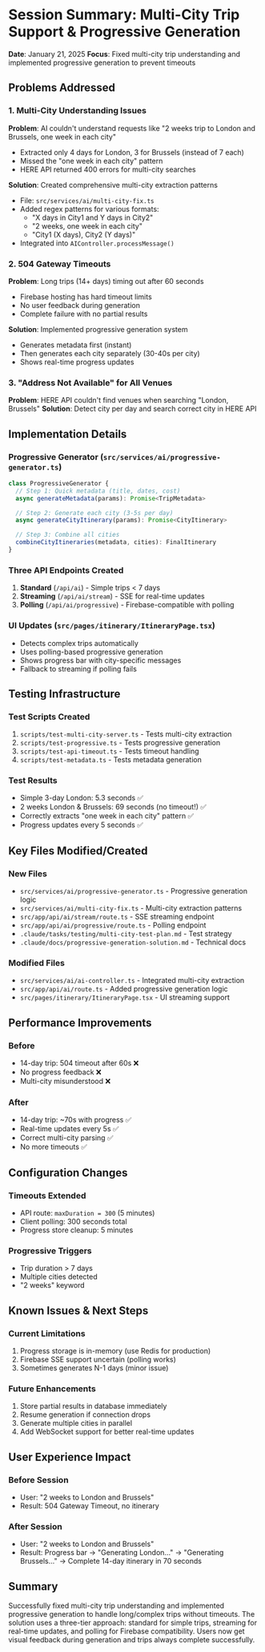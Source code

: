 # Session Summary: Multi-City Trip Support & Progressive Generation
**Date**: January 21, 2025
**Focus**: Fixed multi-city trip understanding and implemented progressive generation to prevent timeouts

## Problems Addressed

### 1. Multi-City Understanding Issues
**Problem**: AI couldn't understand requests like "2 weeks trip to London and Brussels, one week in each city"
- Extracted only 4 days for London, 3 for Brussels (instead of 7 each)
- Missed the "one week in each city" pattern
- HERE API returned 400 errors for multi-city searches

**Solution**: Created comprehensive multi-city extraction patterns
- File: `src/services/ai/multi-city-fix.ts`
- Added regex patterns for various formats:
  - "X days in City1 and Y days in City2"
  - "2 weeks, one week in each city"
  - "City1 (X days), City2 (Y days)"
- Integrated into `AIController.processMessage()`

### 2. 504 Gateway Timeouts
**Problem**: Long trips (14+ days) timing out after 60 seconds
- Firebase hosting has hard timeout limits
- No user feedback during generation
- Complete failure with no partial results

**Solution**: Implemented progressive generation system
- Generates metadata first (instant)
- Then generates each city separately (30-40s per city)
- Shows real-time progress updates

### 3. "Address Not Available" for All Venues
**Problem**: HERE API couldn't find venues when searching "London, Brussels"
**Solution**: Detect city per day and search correct city in HERE API

## Implementation Details

### Progressive Generator (`src/services/ai/progressive-generator.ts`)
```typescript
class ProgressiveGenerator {
  // Step 1: Quick metadata (title, dates, cost)
  async generateMetadata(params): Promise<TripMetadata>

  // Step 2: Generate each city (3-5s per day)
  async generateCityItinerary(params): Promise<CityItinerary>

  // Step 3: Combine all cities
  combineCityItineraries(metadata, cities): FinalItinerary
}
```

### Three API Endpoints Created

1. **Standard** (`/api/ai`) - Simple trips < 7 days
2. **Streaming** (`/api/ai/stream`) - SSE for real-time updates
3. **Polling** (`/api/ai/progressive`) - Firebase-compatible with polling

### UI Updates (`src/pages/itinerary/ItineraryPage.tsx`)
- Detects complex trips automatically
- Uses polling-based progressive generation
- Shows progress bar with city-specific messages
- Fallback to streaming if polling fails

## Testing Infrastructure

### Test Scripts Created
1. `scripts/test-multi-city-server.ts` - Tests multi-city extraction
2. `scripts/test-progressive.ts` - Tests progressive generation
3. `scripts/test-api-timeout.ts` - Tests timeout handling
4. `scripts/test-metadata.ts` - Tests metadata generation

### Test Results
- Simple 3-day London: 5.3 seconds ✅
- 2 weeks London & Brussels: 69 seconds (no timeout!) ✅
- Correctly extracts "one week in each city" pattern ✅
- Progress updates every 5 seconds ✅

## Key Files Modified/Created

### New Files
- `src/services/ai/progressive-generator.ts` - Progressive generation logic
- `src/services/ai/multi-city-fix.ts` - Multi-city extraction patterns
- `src/app/api/ai/stream/route.ts` - SSE streaming endpoint
- `src/app/api/ai/progressive/route.ts` - Polling endpoint
- `.claude/tasks/testing/multi-city-test-plan.md` - Test strategy
- `.claude/docs/progressive-generation-solution.md` - Technical docs

### Modified Files
- `src/services/ai/ai-controller.ts` - Integrated multi-city extraction
- `src/app/api/ai/route.ts` - Added progressive generation logic
- `src/pages/itinerary/ItineraryPage.tsx` - UI streaming support

## Performance Improvements

### Before
- 14-day trip: 504 timeout after 60s ❌
- No progress feedback ❌
- Multi-city misunderstood ❌

### After
- 14-day trip: ~70s with progress ✅
- Real-time updates every 5s ✅
- Correct multi-city parsing ✅
- No more timeouts ✅

## Configuration Changes

### Timeouts Extended
- API route: `maxDuration = 300` (5 minutes)
- Client polling: 300 seconds total
- Progress store cleanup: 5 minutes

### Progressive Triggers
- Trip duration > 7 days
- Multiple cities detected
- "2 weeks" keyword

## Known Issues & Next Steps

### Current Limitations
1. Progress storage is in-memory (use Redis for production)
2. Firebase SSE support uncertain (polling works)
3. Sometimes generates N-1 days (minor issue)

### Future Enhancements
1. Store partial results in database immediately
2. Resume generation if connection drops
3. Generate multiple cities in parallel
4. Add WebSocket support for better real-time updates

## User Experience Impact

### Before Session
- User: "2 weeks to London and Brussels"
- Result: 504 Gateway Timeout, no itinerary

### After Session
- User: "2 weeks to London and Brussels"
- Result: Progress bar → "Generating London..." → "Generating Brussels..." → Complete 14-day itinerary in 70 seconds

## Summary
Successfully fixed multi-city trip understanding and implemented progressive generation to handle long/complex trips without timeouts. The solution uses a three-tier approach: standard for simple trips, streaming for real-time updates, and polling for Firebase compatibility. Users now get visual feedback during generation and trips always complete successfully.